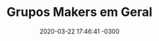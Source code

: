---
layout: resolutions
title: 'Grupos Makers em Geral'
date: 2020-03-22 17:46:41 -0300
categories: GruposMakers
by: 'Carlos Delfino'
icon: 'octagon'
resolution:
   - title: 'RDC Nº 356, DE 23 DE MARÇO DE 2020'
     url: 'http://www.in.gov.br/en/web/dou/-/resolucao-rdc-n-356-de-23-de-marco-de-2020-249317437'
     intro: 'Dispõe, de forma extraordinária e temporária, sobre os requisitos para a fabricação, importação e aquisição de dispositivos médicos identificados como prioritários para uso em serviços de saúde, em virtude da emergência de saúde pública internacional relacionada ao SARS-CoV-2.
     
     A fabricação e importação de máscaras cirúrgicas, respiradores particulados N95, PFF2 ou equivalentes, óculos de proteção, protetores faciais (face shield), vestimentas hospitalares descartáveis (aventais/capotes impermeáveis e não impermeáveis), gorros e propés, válvulas, circuitos e conexões respiratórias para uso em serviços de saúde ficam excepcional e temporariamente dispensadas de Autorização de Funcionamento de Empresa, da notificação à Anvisa, bem como de outras autorizações sanitárias.'
---